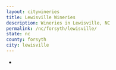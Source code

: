 ```yaml
---
layout: citywineries
title: Lewisville Wineries
description: Wineries in Lewisville, NC
permalink: /nc/forsyth/lewisville/
state: nc
county: forsyth
city: lewisville
---
```

-
